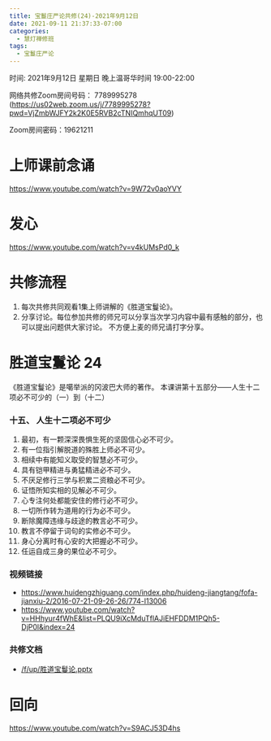 ```yaml
---
title: 宝鬘庄严论共修(24)-2021年9月12日
date: 2021-09-11 21:37:33-07:00
categories:
  - 慧灯禅修班
tags:
  - 宝鬘庄严论
---
```

<!--StartFragment-->
时间: 2021年9月12日 星期日 晚上温哥华时间 19:00-22:00

网络共修Zoom房间号码： 7789995278 (<https://us02web.zoom.us/j/7789995278?pwd=VjZmbWJFY2k2K0E5RVB2cTNIQmhqUT09>)

Zoom房间密码：19621211

# 上师课前念诵

<https://www.youtube.com/watch?v=9W72v0aoYVY>

# 发心

<https://www.youtube.com/watch?v=v4kUMsPd0_k>

# 共修流程

1. 每次共修共同观看1集上师讲解的《胜道宝鬘论》。
2. 分享讨论。每位参加共修的师兄可以分享当次学习内容中最有感触的部分，也可以提出问题供大家讨论。 不方便上麦的师兄请打字分享。

# 胜道宝鬘论 24

《胜道宝鬘论》是噶举派的冈波巴大师的著作。 本课讲第十五部分——人生十二项必不可少的（一）到（十二）


### 十五、 人生十二项必不可少
1. 最初，有一颗深深畏惧生死的坚固信心必不可少。
2. 有一位指引解脱道的殊胜上师必不可少。
3. 相续中有能知义取受的智慧必不可少。
4. 具有铠甲精进与勇猛精进必不可少。
5. 不厌足修行三学与积累二资粮必不可少。
6. 证悟所知实相的见解必不可少。
7. 心专注何处都能安住的修行必不可少。
8. 一切所作转为道用的行为必不可少。
9. 断除魔障违缘与歧途的教言必不可少。
10. 教言不停留于词句的实修必不可少。
11. 身心分离时有心安的大把握必不可少。
12. 任运自成三身的果位必不可少。


### 视频链接

* <https://www.huidengzhiguang.com/index.php/huideng-jiangtang/fofa-jianxiu-2/2016-07-21-09-26-26/774-l13006>
* <https://www.youtube.com/watch?v=HHhyur4fWhE&list=PLQU9iXcMduTflAJiEHFDDM1PQh5-DjP0l&index=24>

### 共修文档

* [/f/up/胜道宝鬘论.pptx](https://hdvblob.blob.core.windows.net/hdv/f/up/%E9%9D%9E%E5%A4%A9%EF%BC%88%E9%98%BF%E4%BF%AE%E7%BD%97%EF%BC%89%E4%B9%8B%E8%8B%A6.pptx)


# 回向

<https://www.youtube.com/watch?v=S9ACJ53D4hs>

<!--EndFragment-->

